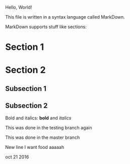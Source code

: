 Hello, World!

This file is written in a syntax language called MarkDown.

MarkDown supports stuff like sections:

# Section 1

# Section 2

## Subsection 1

## Subsection 2

Bold and italics: **bold** and *italics*

This was done in the testing branch again

This was done in the master branch

New line
 I want food aaaaah

oct 21 2016
